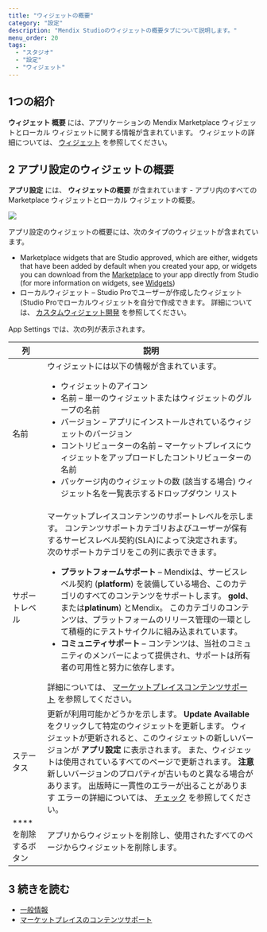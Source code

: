 ```yaml
---
title: "ウィジェットの概要"
category: "設定"
description: "Mendix Studioのウィジェットの概要タブについて説明します。"
menu_order: 20
tags:
  - "スタジオ"
  - "設定"
  - "ウィジェット"
---
```


## 1つの紹介

**ウィジェット 概要** には、アプリケーションの Mendix Marketplace ウィジェットとローカル ウィジェットに関する情報が含まれています。 ウィジェットの詳細については、 [ウィジェット](page-editor-widgets) を参照してください。

## 2 アプリ設定のウィジェットの概要

**アプリ設定** には、 **ウィジェットの概要** が含まれています - アプリ内のすべての Marketplace ウィジェットとローカル ウィジェットの概要。

![](attachments/settings-widget-overview/widget-overview.png)

アプリ設定のウィジェットの概要には、次のタイプのウィジェットが含まれています。

* Marketplace widgets that are Studio approved, which are either, widgets that have been added by default when you created your app, or widgets you can download from the [Marketplace](/appstore/) to your app directly from Studio (for more information on widgets, see [Widgets](page-editor-widgets))
* ローカルウィジェット – Studio Proでユーザーが作成したウィジェット (Studio Proでローカルウィジェットを自分で作成できます。 詳細については、 [カスタムウィジェット開発](/howto8/extensibility/widget-development) を参照してください。

App Settings では、次の列が表示されます。

| 列             | 説明                                                                                                                                                                                                                                                      |
| ------------- | ------------------------------------------------------------------------------------------------------------------------------------------------------------------------------------------------------------------------------------------------------- |
| 名前            | ウィジェットには以下の情報が含まれています。 <ul><li>ウィジェットのアイコン</li><li> 名前 – 単一のウィジェットまたはウィジェットのグループの名前</li><li>バージョン – アプリにインストールされているウィジェットのバージョン <li>コントリビューターの名前 – マーケットプレイスにウィジェットをアップロードしたコントリビューターの名前</li><li>パッケージ内のウィジェットの数 (該当する場合) ウィジェット名を一覧表示するドロップダウン リスト</li>                                        |
| サポートレベル       | マーケットプレイスコンテンツのサポートレベルを示します。 コンテンツサポートカテゴリおよびユーザーが保有するサービスレベル契約(SLA)によって決定されます。<br />次のサポートカテゴリをこの列に表示できます。 <ul><li>**プラットフォームサポート** – Mendixは、サービスレベル契約 (**platform**) を装備している場合、このカテゴリのすべてのコンテンツをサポートします。 **gold**、または**platinum**) とMendix。 このカテゴリのコンテンツは、プラットフォームのリリース管理の一環として積極的にテストサイクルに組み込まれています。 </li><li>**コミュニティサポート** – コンテンツは、当社のコミュニティのメンバーによって提供され、サポートは所有者の可用性と努力に依存します。 </li></ul> 詳細については、 [マーケットプレイスコンテンツサポート](/appstore/general/app-store-content-support) を参照してください。                         |
| ステータス         | 更新が利用可能かどうかを示します。 **Update Available** をクリックして特定のウィジェットを更新します。 ウィジェットが更新されると、このウィジェットの新しいバージョンが **アプリ設定** に表示されます。 また、ウィジェットは使用されているすべてのページで更新されます。 **注意** 新しいバージョンのプロパティが古いものと異なる場合があります。 出版時に一貫性のエラーが出ることがあります エラーの詳細については、 [チェック](checks) を参照してください。 |
| **** を削除するボタン | アプリからウィジェットを削除し、使用されたすべてのページからウィジェットを削除します。                                                                                                                                                                                                             |

## 3 続きを読む

* [一般情報](general)
* [マーケットプレイスのコンテンツサポート](/appstore/general/app-store-content-support)
